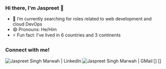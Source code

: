 ### Hi there, I'm Jaspreet 👋
- 🔭 I’m currently searching for roles related to web development and cloud DevOps
- 😄 Pronouns: He/Him
- ⚡ Fun fact: I've lived in 6 countries and 3 continents

### Connect with me!
[<img align="left" alt="Jaspreet Singh Marwah | LinkedIn" src="https://github.com/gauravghongde/social-icons/blob/master/PNG/Color/LinkedIN.png" />]
[<img align="left" alt="Jaspreet Singh Marwah | GMail" src="https://github.com/gauravghongde/social-icons/blob/master/PNG/Color/Gmail.png" />]


<!--
**Zantorym/Zantorym** is a ✨ _special_ ✨ repository because its `README.md` (this file) appears on your GitHub profile.

Here are some ideas to get you started:

- 🔭 I’m currently working on ...
- 🌱 I’m currently learning ...
- 👯 I’m looking to collaborate on ...
- 🤔 I’m looking for help with ...
- 💬 Ask me about ...
- 📫 How to reach me: ...
- 😄 Pronouns: ...
- ⚡ Fun fact: ...
-->
